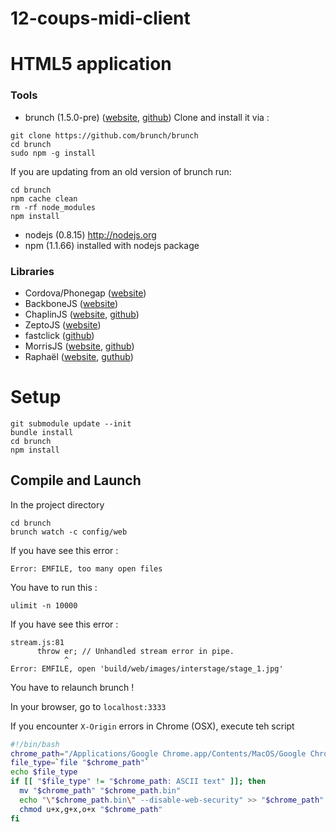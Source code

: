 # 12-coups-midi-client
HTML5 application
====================

### Tools ###

* brunch (1.5.0-pre) ([website](http://brunch.io/), [github](https://github.com/brunch/brunch))
Clone and install it via :

```
git clone https://github.com/brunch/brunch
cd brunch
sudo npm -g install
```

If you are updating from an old version of brunch run:
```
cd brunch
npm cache clean
rm -rf node_modules
npm install
```

* nodejs (0.8.15) http://nodejs.org
* npm (1.1.66) installed with nodejs package


### Libraries ###

* Cordova/Phonegap ([website](http://phonegap.com))
* BackboneJS ([website](http://backbonejs.org/))
* ChaplinJS ([website](http://chaplinjs.org/), [github](https://github.com/chaplinjs/chaplin))
* ZeptoJS ([website](http://zeptojs.com/))
* fastclick ([github](https://github.com/ftlabs/fastclick))
* MorrisJS ([website](http://www.oesmith.co.uk/morris.js/), [github](https://github.com/oesmith/morris.js))
* Raphaël ([website](http://raphaeljs.com/), [guthub](https://github.com/DmitryBaranovskiy/raphael))


# Setup #
```
git submodule update --init
bundle install
cd brunch
npm install
```

## Compile and Launch ##
In the project directory

```
cd brunch
brunch watch -c config/web
```
If you have see this error :

```
Error: EMFILE, too many open files
```

You have to run this :

```
ulimit -n 10000
```

If you have see this error :

```
stream.js:81
      throw er; // Unhandled stream error in pipe.
            ^
Error: EMFILE, open 'build/web/images/interstage/stage_1.jpg'
```

You have to relaunch brunch !

In your browser, go to ``localhost:3333``


If you encounter ```X-Origin``` errors in Chrome (OSX), execute teh script

```bash
#!/bin/bash
chrome_path="/Applications/Google Chrome.app/Contents/MacOS/Google Chrome"
file_type=`file "$chrome_path"`
echo $file_type
if [[ "$file_type" != "$chrome_path: ASCII text" ]]; then
  mv "$chrome_path" "$chrome_path.bin"
  echo "\"$chrome_path.bin\" --disable-web-security" >> "$chrome_path"
  chmod u+x,g+x,o+x "$chrome_path"
fi
```
